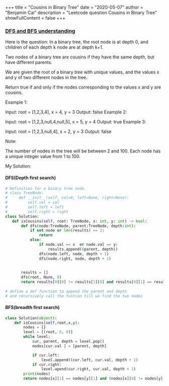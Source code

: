 +++
title = "Cousins in Binary Tree"
date = "2020-05-07"
author = "Benjamin Cai"
description = "Leetcode question Cousins in Binary Tree"
showFullContent = false
+++



### [DFS and BFS understanding](http://mishadoff.com/blog/dfs-on-binary-tree-array/)



Here is the question:
In a binary tree, the root node is at depth 0, and children of each depth k node are at depth k+1.

Two nodes of a binary tree are cousins if they have the same depth, but have different parents.

We are given the root of a binary tree with unique values, and the values x and y of two different nodes in the tree.

Return true if and only if the nodes corresponding to the values x and y are cousins.

 

Example 1:


Input: root = [1,2,3,4], x = 4, y = 3
Output: false
Example 2:


Input: root = [1,2,3,null,4,null,5], x = 5, y = 4
Output: true
Example 3:



Input: root = [1,2,3,null,4], x = 2, y = 3
Output: false
 

Note:

The number of nodes in the tree will be between 2 and 100.
Each node has a unique integer value from 1 to 100.
 

 My Solution:
 #### DFS(Depth first search)
 ```Python
 # Definition for a binary tree node.
# class TreeNode:
#     def __init__(self, val=0, left=None, right=None):
#         self.val = val
#         self.left = left
#         self.right = right
class Solution:
    def isCousins(self, root: TreeNode, x: int, y: int) -> bool:
        def dfs(node:TreeNode, parent:TreeNode, depth:int):
            if not node or len(results) == 2:
                return
            else:
                if node.val == x  or node.val == y:
                    results.append((parent, depth))
                dfs(node.left, node, depth + 1)
                dfs(node.right, node, depth + 1)
                
                
        results = []
        dfs(root, None, 0)
        return results[0][0] != results[1][0] and results[0][1] == results[1][1]
    
# define a def function to append the parent and depth
# and recursively call the funtion till we find the two nodes
 ```


#### BFS(breadth first search)

```Python
class Solution(object):
    def isCousins(self,root,x,y):
        nodes = {}
        level = [(root, 0, 0)]
        while level:
            cur, parent, depth = level.pop()
            nodes[cur.val ] = [parent, depth]

            if cur.left:
                level.append((cur.left, cur.val, depth + 1)
            if cur.right:
                level.apend(cur.right, cur.val, depth + 1)
        print(nodes)
        return nodes[x][1] == nodes[y][1] and (nodes[x][0] != nodes[y][0])
```